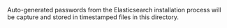 Auto-generated passwords from the Elasticsearch installation process will be capture and stored in timestamped files in this directory.